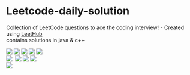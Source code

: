 # Leetcode-daily-solution
Collection of LeetCode questions to ace the coding interview! - Created using [LeetHub](https://github.com/QasimWani/LeetHub)<br>
contains solutions in java & c++ <br>
<div>
 <img src="https://img.shields.io/badge/-PRs%20welcome-green" />
  <img src="https://api.visitorbadge.io/api/visitors?path=https%3A%2F%2Fgithub.com%2FSubrata2003%2FLeetcode-daily-solution&countColor=%23263759&style=flat" />
  <img src="https://img.shields.io/github/forks/Subrata2003/Leetcode-daily-solution" />
  <img src="https://img.shields.io/github/stars/Subrata2003/Leetcode-daily-solution" />
  <img src="https://img.shields.io/github/last-commit/Subrata2003/Leetcode-daily-solution" /><br>
   <img src="https://img.shields.io/github/issues/Subrata2003/Leetcode-daily-solution" />
  <img src"https://img.shields.io/github/issues-closed-raw/Subrata2003/Leetcode-daily-solution" />
  <img src="https://img.shields.io/github/issues-closed-raw/Subrata2003/Leetcode-daily-solution" />
  <img src="https://img.shields.io/github/issues-pr-raw/Subrata2003/Leetcode-daily-solution" />
  <img src="https://img.shields.io/github/issues-pr-closed/Subrata2003/Leetcode-daily-solution" />
  </div>
  <img src="https://forthebadge.com/images/badges/open-source.svg" />
